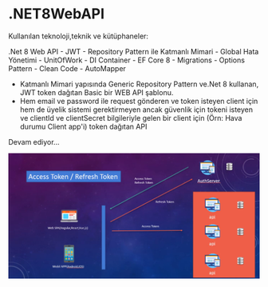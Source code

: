 # .NET8WebAPI

 Kullanılan teknoloji,teknik ve kütüphaneler:

.Net 8 Web API - JWT - Repository Pattern ile Katmanlı Mimari - Global Hata Yönetimi - UnitOfWork -
DI Container - EF Core 8 - Migrations - Options Pattern - Clean Code - AutoMapper

- Katmanlı Mimari yapısında Generic Repository Pattern ve.Net 8 kullanan, JWT token dağıtan Basic bir WEB API şablonu.
- Hem email ve password ile request gönderen ve token isteyen client için hem de üyelik sistemi gerektirmeyen ancak güvenlik için tokeni isteyen 
ve clientId ve clientSecret bilgileriyle gelen bir client için (Örn: Hava durumu Client app'i) token dağıtan API 


Devam ediyor...

![](projeGorseli.png)

